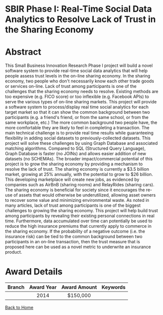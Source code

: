 
SBIR Phase I: Real-Time Social Data Analytics to Resolve Lack of Trust in the Sharing Economy
=============================================================================================

# Abstract


This Small Business Innovation Research Phase I project will build a novel software system to provide real-time social data analytics that will help people assess trust levels in the on-line sharing economy. In the sharing economy, two people who don&#039;t necessarily know each other trade goods or services on-line. Lack of trust among participants is one of the challenges that the sharing economy needs to resolve. Existing methods are too expensive (e.g. FICO score) or too inflexible (e.g. Facebook APIs) to serve the various types of on-line sharing markets. This project will provide a software system to process/display real time social analytics for each target market so that it can show the common background between two participants (e.g. a friend&#039;s friend, or from the same school, or from the same workplace, etc.) The more common background two people have, the more comfortable they are likely to feel in completing a transaction. The main technical challenge is to provide real time results while guaranteeing flexibility in adding social datasets to previously-collected datasets. This project will solve these challenges by using Graph Database and associated matching algorithms. Compared to SQL (Structured Query Language), Graph Database is faster (no JOINs) and allows easier addition of new datasets (no SCHEMAs). The broader impact/commercial potential of this project is to grow the sharing economy by providing a mechanism to resolve the lack of trust. The sharing economy is currently a $3.5 billion market, growing at 25% annually, with the potential to grow to $26 billion. This developing marketplace will create new jobs, as evidenced by companies such as AirBnB (sharing rooms) and RelayRides (sharing cars). The sharing economy is beneficial for society since it encourages the re-use of assets that would otherwise be underutilized, allowing asset owners to recover some value and minimizing environmental waste. As noted in many articles, lack of trust among participants is one of the biggest challenges to growing the sharing economy. This project will help build trust among participants by revealing their existing personal connections in real time. Furthermore, data accumulated over time can potentially be used to reduce the high insurance premiums that currently apply to commerce in the sharing economy. If the probability of a negative outcome (i.e. the insurance risk) can be tied to the common background between two participants in an on-line transaction, then the trust measure that is proposed here can be used as a novel metric to underwrite an insurance product.  

# Award Details

|Branch|Award Year|Award Amount|Keywords|
| :---: | :---: | :---: | :---: |
||2014|$150,000||
  
  


[Back to Home](https://github.com/chrischow/dod_sbir_awards#148)
